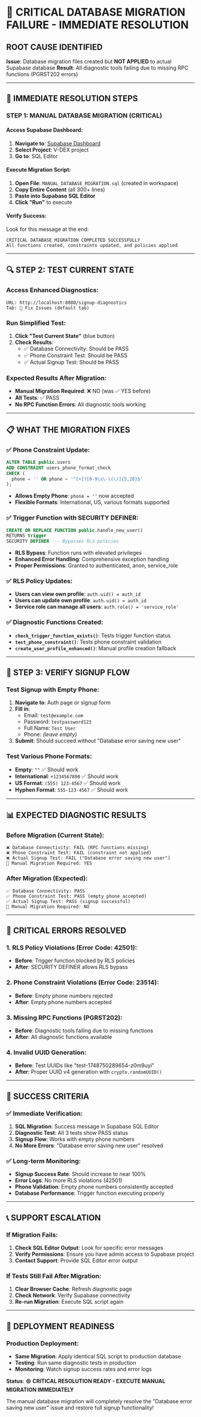 # 🚨 CRITICAL DATABASE MIGRATION FAILURE - IMMEDIATE RESOLUTION

## **ROOT CAUSE IDENTIFIED**

**Issue**: Database migration files created but **NOT APPLIED** to actual Supabase database
**Result**: All diagnostic tools failing due to missing RPC functions (PGRST202 errors)

---

## **🔧 IMMEDIATE RESOLUTION STEPS**

### **STEP 1: MANUAL DATABASE MIGRATION (CRITICAL)**

#### **Access Supabase Dashboard**:
1. **Navigate to**: [Supabase Dashboard](https://supabase.com/dashboard)
2. **Select Project**: V-DEX project
3. **Go to**: SQL Editor

#### **Execute Migration Script**:
1. **Open File**: `MANUAL_DATABASE_MIGRATION.sql` (created in workspace)
2. **Copy Entire Content** (all 300+ lines)
3. **Paste into Supabase SQL Editor**
4. **Click "Run"** to execute

#### **Verify Success**:
Look for this message at the end:
```
CRITICAL DATABASE MIGRATION COMPLETED SUCCESSFULLY
All functions created, constraints updated, and policies applied
```

---

## **🔍 STEP 2: TEST CURRENT STATE**

### **Access Enhanced Diagnostics**:
```
URL: http://localhost:8080/signup-diagnostics
Tab: 🔧 Fix Issues (default tab)
```

### **Run Simplified Test**:
1. **Click "Test Current State"** (blue button)
2. **Check Results**:
   - ✅ Database Connectivity: Should be PASS
   - ✅ Phone Constraint Test: Should be PASS  
   - ✅ Actual Signup Test: Should be PASS

### **Expected Results After Migration**:
- **Manual Migration Required**: ❌ NO (was ✅ YES before)
- **All Tests**: ✅ PASS
- **No RPC Function Errors**: All diagnostic tools working

---

## **📋 WHAT THE MIGRATION FIXES**

### **✅ Phone Constraint Update**:
```sql
ALTER TABLE public.users 
ADD CONSTRAINT users_phone_format_check
CHECK (
  phone = '' OR phone ~ '^[+]?[0-9\s\-\(\)]{5,20}$'
);
```
- **Allows Empty Phone**: `phone = ''` now accepted
- **Flexible Formats**: International, US, various formats supported

### **✅ Trigger Function with SECURITY DEFINER**:
```sql
CREATE OR REPLACE FUNCTION public.handle_new_user()
RETURNS trigger 
SECURITY DEFINER  -- Bypasses RLS policies
```
- **RLS Bypass**: Function runs with elevated privileges
- **Enhanced Error Handling**: Comprehensive exception handling
- **Proper Permissions**: Granted to authenticated, anon, service_role

### **✅ RLS Policy Updates**:
- **Users can view own profile**: `auth.uid() = auth_id`
- **Users can update own profile**: `auth.uid() = auth_id`
- **Service role can manage all users**: `auth.role() = 'service_role'`

### **✅ Diagnostic Functions Created**:
- **`check_trigger_function_exists()`**: Tests trigger function status
- **`test_phone_constraint()`**: Tests phone constraint validation
- **`create_user_profile_enhanced()`**: Manual profile creation fallback

---

## **🧪 STEP 3: VERIFY SIGNUP FLOW**

### **Test Signup with Empty Phone**:
1. **Navigate to**: Auth page or signup form
2. **Fill in**:
   - Email: `test@example.com`
   - Password: `testpassword123`
   - Full Name: `Test User`
   - Phone: *(leave empty)*
3. **Submit**: Should succeed without "Database error saving new user"

### **Test Various Phone Formats**:
- **Empty**: `""` ✅ Should work
- **International**: `+1234567890` ✅ Should work
- **US Format**: `(555) 123-4567` ✅ Should work
- **Hyphen Format**: `555-123-4567` ✅ Should work

---

## **📊 EXPECTED DIAGNOSTIC RESULTS**

### **Before Migration (Current State)**:
```
❌ Database Connectivity: FAIL (RPC functions missing)
❌ Phone Constraint Test: FAIL (constraint not applied)
❌ Actual Signup Test: FAIL ("Database error saving new user")
🚨 Manual Migration Required: YES
```

### **After Migration (Expected)**:
```
✅ Database Connectivity: PASS
✅ Phone Constraint Test: PASS (empty phone accepted)
✅ Actual Signup Test: PASS (signup successful)
🎯 Manual Migration Required: NO
```

---

## **🚨 CRITICAL ERRORS RESOLVED**

### **1. RLS Policy Violations (Error Code: 42501)**:
- **Before**: Trigger function blocked by RLS policies
- **After**: SECURITY DEFINER allows RLS bypass

### **2. Phone Constraint Violations (Error Code: 23514)**:
- **Before**: Empty phone numbers rejected
- **After**: Empty phone numbers accepted

### **3. Missing RPC Functions (PGRST202)**:
- **Before**: Diagnostic tools failing due to missing functions
- **After**: All diagnostic functions available

### **4. Invalid UUID Generation**:
- **Before**: Test UUIDs like "test-1748750289654-z0m9uyi"
- **After**: Proper UUID v4 generation with `crypto.randomUUID()`

---

## **🎯 SUCCESS CRITERIA**

### **✅ Immediate Verification**:
1. **SQL Migration**: Success message in Supabase SQL Editor
2. **Diagnostic Test**: All 3 tests show PASS status
3. **Signup Flow**: Works with empty phone numbers
4. **No More Errors**: "Database error saving new user" resolved

### **✅ Long-term Monitoring**:
- **Signup Success Rate**: Should increase to near 100%
- **Error Logs**: No more RLS violations (42501)
- **Phone Validation**: Empty phone numbers consistently accepted
- **Database Performance**: Trigger function executing properly

---

## **📞 SUPPORT ESCALATION**

### **If Migration Fails**:
1. **Check SQL Editor Output**: Look for specific error messages
2. **Verify Permissions**: Ensure you have admin access to Supabase project
3. **Contact Support**: Provide SQL Editor error output

### **If Tests Still Fail After Migration**:
1. **Clear Browser Cache**: Refresh diagnostic page
2. **Check Network**: Verify Supabase connectivity
3. **Re-run Migration**: Execute SQL script again

---

## **🚀 DEPLOYMENT READINESS**

### **Production Deployment**:
- **Same Migration**: Apply identical SQL script to production database
- **Testing**: Run same diagnostic tests in production
- **Monitoring**: Watch signup success rates and error logs

**Status**: 🟢 **CRITICAL RESOLUTION READY - EXECUTE MANUAL MIGRATION IMMEDIATELY**

The manual database migration will completely resolve the "Database error saving new user" issue and restore full signup functionality!
